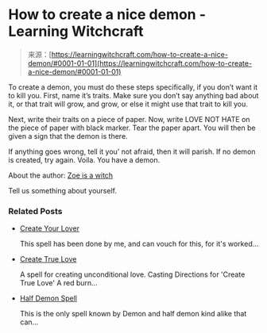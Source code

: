<!--yml
category: 未分类
date: 2024-06-12 18:16:49
-->

# How to create a nice demon - Learning Witchcraft

> 来源：[https://learningwitchcraft.com/how-to-create-a-nice-demon/#0001-01-01](https://learningwitchcraft.com/how-to-create-a-nice-demon/#0001-01-01)

To create a demon, you must do these steps specifically, if you don’t want it to kill you. First, name it’s traits. Make sure you don’t say anything bad about it, or that trait will grow, and grow, or else it might use that trait to kill you.

Next, write their traits on a piece of paper. Now, write LOVE NOT HATE on the piece of paper with black marker. Tear the paper apart. You will then be given a sign that the demon is there.

If anything goes wrong, tell it you’ not afraid, then it will parish. If no demon is created, try again. Voila. You have a demon.

About the author: [Zoe is a witch](https://learningwitchcraft.com/profile/?zoe-is-a-witch/)

Tell us something about yourself.

### Related Posts

*   [Create Your Lover](https://learningwitchcraft.com/create-your-lover/)

    This spell has been done by me, and can vouch for this, for it's worked…

*   [Create True Love](https://learningwitchcraft.com/create-true-love/)

    A spell for creating unconditional love. Casting Directions for 'Create True Love' A red burn…

*   [Half Demon Spell](https://learningwitchcraft.com/half-demon-spell/)

    This is the only spell known by Demon and half demon kind alike that can…